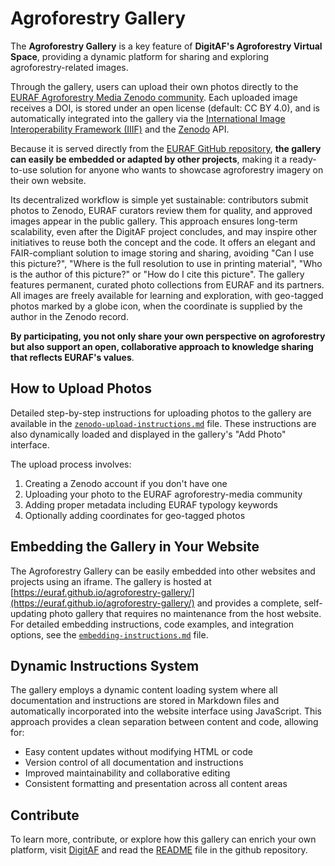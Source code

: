 # Agroforestry Gallery

The **Agroforestry Gallery** is a key feature of **DigitAF's Agroforestry Virtual Space**, providing a dynamic platform for sharing and exploring agroforestry-related images.

Through the gallery, users can upload their own photos directly to the [EURAF Agroforestry Media Zenodo community](https://zenodo.org/communities/euraf-media). Each uploaded image receives a DOI, is stored under an open license (default: CC BY 4.0), and is automatically integrated into the gallery via the [International Image Interoperability Framework (IIIF)](https://iiif.io/) and the [Zenodo](https://zenodo.org) API.

Because it is served directly from the [EURAF GitHub repository](https://github.com/euraf/agroforestry-gallery), **the gallery can easily be embedded or adapted by other projects**, making it a ready-to-use solution for anyone who wants to showcase agroforestry imagery on their own website.

Its decentralized workflow is simple yet sustainable: contributors submit photos to Zenodo, EURAF curators review them for quality, and approved images appear in the public gallery. This approach ensures long-term scalability, even after the DigitAF project concludes, and may inspire other initiatives to reuse both the concept and the code. It offers an elegant and FAIR-compliant solution to image storing and sharing, avoiding "Can I use this picture?", "Where is the full resolution to use in printing material", "Who is the author of this picture?" or "How do I cite this picture". The gallery features permanent, curated photo collections from EURAF and its partners. All images are freely available for learning and exploration, with geo-tagged photos marked by a globe icon, when the coordinate is supplied by the author in the Zenodo record.

**By participating, you not only share your own perspective on agroforestry but also support an open, collaborative approach to knowledge sharing that reflects EURAF's values**.

## How to Upload Photos

Detailed step-by-step instructions for uploading photos to the gallery are available in the [`zenodo-upload-instructions.md`](https://github.com/euraf/agroforestry-gallery/blob/main/zenodo-upload-instructions.md) file. These instructions are also dynamically loaded and displayed in the gallery's "Add Photo" interface.

The upload process involves:
1. Creating a Zenodo account if you don't have one
2. Uploading your photo to the EURAF agroforestry-media community
3. Adding proper metadata including EURAF typology keywords
4. Optionally adding coordinates for geo-tagged photos

## Embedding the Gallery in Your Website

The Agroforestry Gallery can be easily embedded into other websites and projects using an iframe. The gallery is hosted at [https://euraf.github.io/agroforestry-gallery/](https://euraf.github.io/agroforestry-gallery/) and provides a complete, self-updating photo gallery that requires no maintenance from the host website. For detailed embedding instructions, code examples, and integration options, see the [`embedding-instructions.md`](https://github.com/euraf/agroforestry-gallery/blob/main/embedding-instructions.md) file.

## Dynamic Instructions System

The gallery employs a dynamic content loading system where all documentation and instructions are stored in Markdown files and automatically incorporated into the website interface using JavaScript. This approach provides a clean separation between content and code, allowing for:

- Easy content updates without modifying HTML or code
- Version control of all documentation and instructions
- Improved maintainability and collaborative editing
- Consistent formatting and presentation across all content areas

## Contribute

To learn more, contribute, or explore how this gallery can enrich your own platform, visit [DigitAF](https://digitaf.eu) and read the [README](https://github.com/euraf/agroforestry-gallery/blob/main/README.md) file in the github repository.
